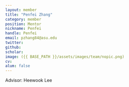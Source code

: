 ```yaml
---
layout: member
title: "Penfei Zhang"
category: member 
position: Mentor
nickname: Penfei
handle: Penfei
email: pzhang84@asu.edu 
twitter: 
github: 
scholar: 
image: ({{ BASE_PATH }}/assets/images/team/nopic.png)
cv: 
alum: false
---
```

Advisor: Heewook Lee